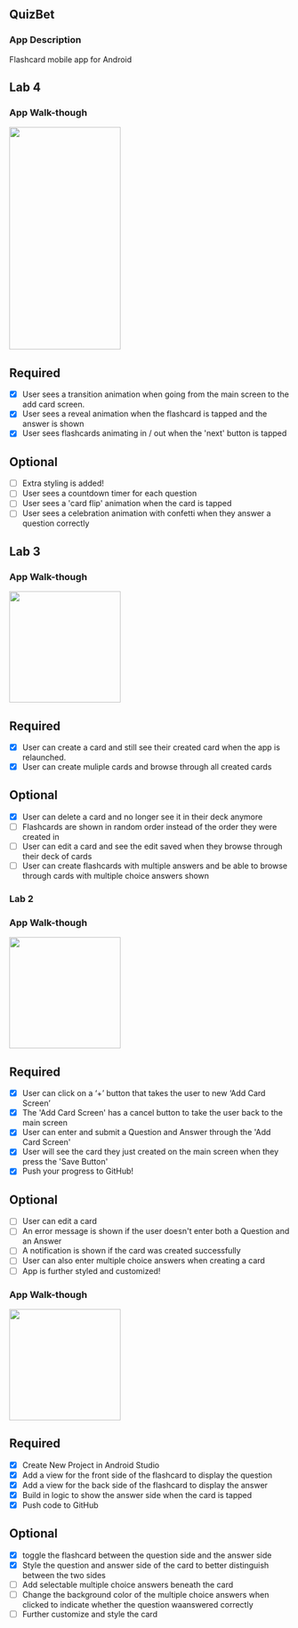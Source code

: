 ## QuizBet

### App Description
Flashcard mobile app for Android

## Lab 4

### App Walk-though
<img src="https://media.giphy.com/media/SIakdtYDg5PyByRLja/giphy.gif" width="200" height="400" />  

## Required
- [X] User sees a transition animation when going from the main screen to the add card screen.
- [X] User sees a reveal animation when the flashcard is tapped and the answer is shown
- [X] User sees flashcards animating in / out when the 'next' button is tapped

## Optional
- [ ] Extra styling is added!
- [ ] User sees a countdown timer for each question
- [ ] User sees a 'card flip' animation when the card is tapped
- [ ] User sees a celebration animation with confetti when they answer a question correctly

## Lab 3

### App Walk-though
<img src="https://media.giphy.com/media/1zJF8NLzOLv1PcQKSU/giphy.gif" width=200><br>

## Required
- [x] User can create a card and still see their created card when the app is relaunched.
- [x] User can create muliple cards and browse through all created cards

## Optional
- [x] User can delete a card and no longer see it in their deck anymore
- [ ] Flashcards are shown in random order instead of the order they were created in
- [ ] User can edit a card and see the edit saved when they browse through their deck of cards
- [ ] User can create flashcards with multiple answers and be able to browse through cards with multiple choice answers shown

### Lab 2

### App Walk-though
<img src="https://media.giphy.com/media/1ZxE85kJJRA9QAnwL3/giphy.gif" width=200><br>

## Required
- [x] User can click on a ‘+’ button that takes the user to new ‘Add Card Screen’
- [x] The 'Add Card Screen' has a cancel button to take the user back to the main screen
- [x] User can enter and submit a Question and Answer through the 'Add Card Screen'
- [x] User will see the card they just created on the main screen when they press the 'Save Button'
- [x] Push your progress to GitHub!

## Optional
- [ ] User can edit a card
- [ ] An error message is shown if the user doesn't enter both a Question and an Answer
- [ ] A notification is shown if the card was created successfully
- [ ] User can also enter multiple choice answers when creating a card
- [ ] App is further styled and customized!

### App Walk-though
<img src="https://media.giphy.com/media/ONHqT8jQxqirX6J2Pl/giphy.gif" width=200><br>

## Required
- [x] Create New Project in Android Studio
- [x] Add a view for the front side of the flashcard to display the question
- [x] Add a view for the back side of the flashcard to display the answer
- [x] Build in logic to show the answer side when the card is tapped
- [x] Push code to GitHub
## Optional
- [x] toggle the flashcard between the question side and the answer side
- [x] Style the question and answer side of the card to better distinguish between the two sides
- [ ] Add selectable multiple choice answers beneath the card
- [ ] Change the background color of the multiple choice answers when clicked to indicate whether the question waanswered correctly
- [ ] Further customize and style the card
